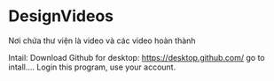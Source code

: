 # DesignVideos
Nơi chứa thư viện là video và các video hoàn thành

Intail:
Download Github for desktop: https://desktop.github.com/
go to intall....
Login this program, use your account.
